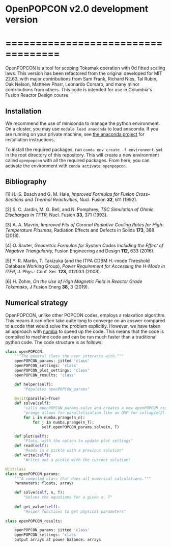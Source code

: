# OpenPOPCON v2.0 development version
# ===================================

OpenPOPCON is a tool for scoping Tokamak operation with 0d fitted scaling laws. This version has been refactored from the original developed for MIT 22.63, with major contributions from Sam Frank, Richard Nies, Tal Rubin, Oak Nelson, Matthew Pharr, Leonardo Corsaro, and many minor contributions from others. This code is intended for use in Columbia's Fusion Reactor Design course.

## Installation

We recommend the use of miniconda to manage the python environment. On a cluster, you may use `module load anaconda` to load anaconda. If you are running on your private machine, see [the anaconda project](https://docs.anaconda.com/miniconda/) for installation instructions.

To install the required packages, run `conda env create -f environment.yml` in the root directory of this repository. This will create a new environment called `openpopcon` with all the required packages. From here, you can activate the environment with `conda activate openpopcon`. 

## Bibliography

[1] H.-S. Bosch and G. M. Hale, *Improved Formulas for Fusion Cross-Sections and Thermal Reactivities,* Nucl. Fusion **32**, 611 (1992).

[2] S. C. Jardin, M. G. Bell, and N. Pomphrey, *TSC Simulation of Ohmic Discharges in TFTR,* Nucl. Fusion **33**, 371 (1993).

[3] A. A. Mavrin, *Improved Fits of Coronal Radiative Cooling Rates for High-Temperature Plasmas,* Radiation Effects and Defects in Solids **173**, 388 (2018).

[4] O. Sauter, *Geometric Formulas for System Codes Including the Effect of Negative Triangularity,* Fusion Engineering and Design **112**, 633 (2016).

[5] Y. R. Martin, T. Takizuka (and the ITPA CDBM H.-mode Threshold Database Working Group), *Power Requirement for Accessing the H-Mode in ITER*, J. Phys.: Conf. Ser. **123**, 012033 (2008).

[6] H. Zohm, *On the Use of High Magnetic Field in Reactor Grade Tokamaks*, J Fusion Energ **38**, 3 (2019).



## Numerical strategy

OpenPOPCON, unlike other POPCON codes, employs a relaxation algorithm. This means it can often take quite long to converge on an answer compared to a code that would solve the problem explicitly. However, we have taken an approach with [numba](https://numba.pydata.org/) to speed up the code. This means that the code is compiled to machine code and can be run much faster than a traditional python code. The code structure is as follows:

```python
class openPOPCON:
    """The general class the user interacts with."""
    openPOPCON_params: jitted 'class'
    openPOPCON_settings: 'class'
    openPOPCON_plot_settings: 'class'
    openPOPCON_results: 'class'

    def helper(self):
        "Populates openPOPCON_params"
    
    @njit(parallel=True)
    def solve(self):
        "calls openPOPCON_params.solve and creates a new openPOPCON_results algorithm"
        "prange allows for parallelization like an OMP for collapse(2)."
        for i in numba.prange(n_n):
            for j in numba.prange(n_T):
                self.openPOPCON_params.solve(n, T)

    def plot(self):
        "Plots, with the option to update plot settings"
    def read(self):
        "Reads in a pickle with a previous solution"
    def write(self):
        "Writes out a pickle with the current solution"

@jitclass
class openPOPCON_params:
    """A compiled class that does all numerical calculations."""
    Parameters: floats, arrays

    def solve(self, n, T):
        "Solves the equations for a given n, T"
    
    def get_value(self):
        "Helper functions to get physical parameters"
    
class openPOPCON_results:

    openPOPCON_params: jitted 'class'
    openPOPCON_settings: 'class'
    output arrays at power balance: arrays

    
```